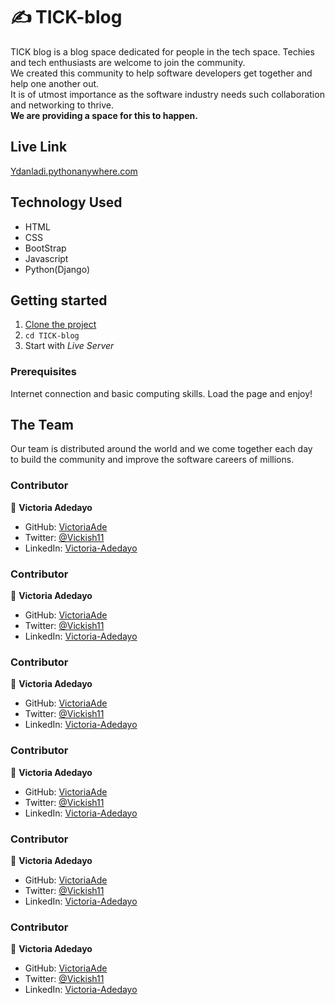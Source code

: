 # :writing_hand: TICK-blog

TICK blog is a blog space dedicated for people in the tech space. Techies and tech enthusiasts are welcome to join the community. <br>
We created this community to help software developers get together and help one another out. <br> It is of utmost importance as the software industry needs such collaboration and networking to thrive. <br> **We are providing a space for this to happen.**



## Live Link
[Ydanladi.pythonanywhere.com](Ydanladi.pythonanywhere.com)

## Technology Used
* HTML
* CSS
* BootStrap
* Javascript
* Python(Django)

## Getting started

1. [Clone the project](https://github.com/289Volts/TICK-blog.git)
2. `cd TICK-blog`
3. Start with _Live Server_

### Prerequisites

Internet connection and basic computing skills.
Load the page and enjoy!

## The Team
Our team is distributed around the world and we come together each day <br> to build the community and improve the software careers of millions.

### Contributor

👤 **Victoria Adedayo**

- GitHub: [VictoriaAde](https://github.com/VictoriaAde)
- Twitter: [@Vickish11](https://twitter.com/Vickish11)
- LinkedIn: [Victoria-Adedayo](https://www.linkedin.com/in/victoria-adedayo)

### Contributor

👤 **Victoria Adedayo**

- GitHub: [VictoriaAde](https://github.com/VictoriaAde)
- Twitter: [@Vickish11](https://twitter.com/Vickish11)
- LinkedIn: [Victoria-Adedayo](https://www.linkedin.com/in/victoria-adedayo)


### Contributor

👤 **Victoria Adedayo**

- GitHub: [VictoriaAde](https://github.com/VictoriaAde)
- Twitter: [@Vickish11](https://twitter.com/Vickish11)
- LinkedIn: [Victoria-Adedayo](https://www.linkedin.com/in/victoria-adedayo)


### Contributor

👤 **Victoria Adedayo**

- GitHub: [VictoriaAde](https://github.com/VictoriaAde)
- Twitter: [@Vickish11](https://twitter.com/Vickish11)
- LinkedIn: [Victoria-Adedayo](https://www.linkedin.com/in/victoria-adedayo)


### Contributor

👤 **Victoria Adedayo**

- GitHub: [VictoriaAde](https://github.com/VictoriaAde)
- Twitter: [@Vickish11](https://twitter.com/Vickish11)
- LinkedIn: [Victoria-Adedayo](https://www.linkedin.com/in/victoria-adedayo)


### Contributor

👤 **Victoria Adedayo**

- GitHub: [VictoriaAde](https://github.com/VictoriaAde)
- Twitter: [@Vickish11](https://twitter.com/Vickish11)
- LinkedIn: [Victoria-Adedayo](https://www.linkedin.com/in/victoria-adedayo)

